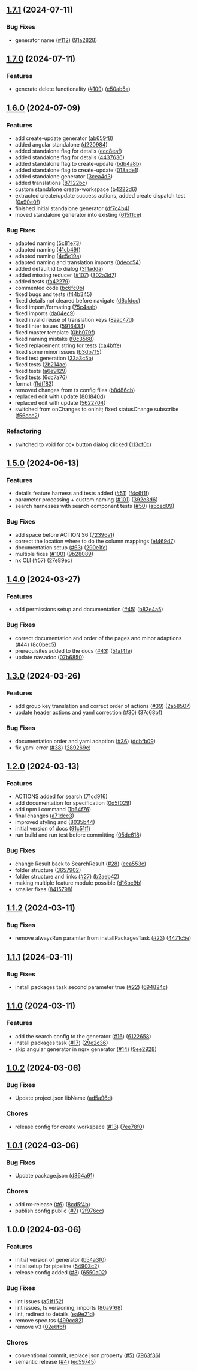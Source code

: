 ## [1.7.1](https://github.com/onecx/onecx-nx-plugins/compare/v1.7.0...v1.7.1) (2024-07-11)


### Bug Fixes

* generator name ([#112](https://github.com/onecx/onecx-nx-plugins/issues/112)) ([91a2828](https://github.com/onecx/onecx-nx-plugins/commit/91a2828623c7dd897c95394171f281d6c3a52d40))

## [1.7.0](https://github.com/onecx/onecx-nx-plugins/compare/v1.6.0...v1.7.0) (2024-07-11)


### Features

* generate delete functionality ([#109](https://github.com/onecx/onecx-nx-plugins/issues/109)) ([e50ab5a](https://github.com/onecx/onecx-nx-plugins/commit/e50ab5a4045e2abdaed639f7328d513fbb7e88e0))

## [1.6.0](https://github.com/onecx/onecx-nx-plugins/compare/v1.5.0...v1.6.0) (2024-07-09)


### Features

* add create-update generator ([ab659f8](https://github.com/onecx/onecx-nx-plugins/commit/ab659f874aa0d3027ae926f94e90b4da367f0878))
* added angular standalone ([d220984](https://github.com/onecx/onecx-nx-plugins/commit/d220984c035ec1d2af31c50fb8aa0d10f7e01432))
* added standalone flag for details ([ecc8eaf](https://github.com/onecx/onecx-nx-plugins/commit/ecc8eaf60e79d705f9fa4a9fa7acbd6975354f83))
* added standalone flag for details ([4437636](https://github.com/onecx/onecx-nx-plugins/commit/44376363d24038b816e1a76ecc6375292d15ee41))
* added standalone flag to create-update ([bdb4a8b](https://github.com/onecx/onecx-nx-plugins/commit/bdb4a8b0fa7b506afa2f03b3d32a11751e2c99e1))
* added standalone flag to create-update ([018ade1](https://github.com/onecx/onecx-nx-plugins/commit/018ade135e4f133589c19734806f0b35631125c3))
* added standalone generator ([3cea4d3](https://github.com/onecx/onecx-nx-plugins/commit/3cea4d317730cc59c9aaf29dfad6a4af7cd7663a))
* added translations ([87122bc](https://github.com/onecx/onecx-nx-plugins/commit/87122bc0fcef2c39e53e79613b1bee5ba8ae0bb9))
* custom standalone create-workspace ([b4222d6](https://github.com/onecx/onecx-nx-plugins/commit/b4222d6968528ec1b88b75498fdfa7401372aa3b))
* extracted create/update success actions, added create dispatch test ([0a90e0f](https://github.com/onecx/onecx-nx-plugins/commit/0a90e0f166484c587bb151c39487615fd25e0f7b))
* finished initial standalone generator ([df7c4b4](https://github.com/onecx/onecx-nx-plugins/commit/df7c4b402999bfd16a95766d833b0fbe81103faf))
* moved standalone generator into existing ([615f1ce](https://github.com/onecx/onecx-nx-plugins/commit/615f1cee54b76d5084942a550cb85b75bc4892d8))


### Bug Fixes

* adapted naming ([5c81e73](https://github.com/onecx/onecx-nx-plugins/commit/5c81e73dfafae043a15870ccef8525352836cc74))
* adapted naming ([41cb49f](https://github.com/onecx/onecx-nx-plugins/commit/41cb49fbefe66eb43fc11de6478480815fde2fb9))
* adapted naming ([4e5e19a](https://github.com/onecx/onecx-nx-plugins/commit/4e5e19ac3c1a4b801cfb38687efa984894da8fa0))
* adapted naming and translation imports ([0decc54](https://github.com/onecx/onecx-nx-plugins/commit/0decc54e008afb4b4d47c05d1d32b3ed0a08a657))
* added default id to dialog ([3f1adda](https://github.com/onecx/onecx-nx-plugins/commit/3f1adda090d7661baff9b949fa3ba55971e681c6))
* added missing reducer ([#107](https://github.com/onecx/onecx-nx-plugins/issues/107)) ([302a3d7](https://github.com/onecx/onecx-nx-plugins/commit/302a3d7a05e2ccda3fc13d5ea1c4d9a1a7376027))
* added tests ([fa42279](https://github.com/onecx/onecx-nx-plugins/commit/fa42279491492abc383a992bbd55c3d8709b1c2f))
* commented code ([bc6fc0b](https://github.com/onecx/onecx-nx-plugins/commit/bc6fc0bd51854c8b4271ea2b73e81412f547b770))
* fixed bugs and tests ([f44b345](https://github.com/onecx/onecx-nx-plugins/commit/f44b345023686d20e9e13a8520455568a663dce8))
* fixed details not cleared before navigate ([d6cfdcc](https://github.com/onecx/onecx-nx-plugins/commit/d6cfdcca27fdd4e8ff90610f313e1458736f721c))
* fixed import/formating ([75c4aab](https://github.com/onecx/onecx-nx-plugins/commit/75c4aaba3894ba81f6b158433651c864198c6e15))
* fixed imports ([da04ec9](https://github.com/onecx/onecx-nx-plugins/commit/da04ec92fad9bc6c6eb8904141af9edec05e5333))
* fixed invalid reuse of translation keys ([8aac47d](https://github.com/onecx/onecx-nx-plugins/commit/8aac47dafaa51be25ac5d5542c868e0706e0f801))
* fixed linter issues ([5916434](https://github.com/onecx/onecx-nx-plugins/commit/59164344ec64c7aa9799e190951b8879f5d9b033))
* fixed master template ([0bb079f](https://github.com/onecx/onecx-nx-plugins/commit/0bb079f070965686063900ab20482d202710a111))
* fixed naming mistake ([f0c3568](https://github.com/onecx/onecx-nx-plugins/commit/f0c3568e3c5bad27152a3fe7271d3046f4271d16))
* fixed replacement string for tests ([ca4bffe](https://github.com/onecx/onecx-nx-plugins/commit/ca4bffed5600f5e11c45e26a009a27a5277eabaf))
* fixed some minor issues ([b3db715](https://github.com/onecx/onecx-nx-plugins/commit/b3db715fdf6b65e2511401a9df41d3f3628934ae))
* fixed test generation ([33a3c5b](https://github.com/onecx/onecx-nx-plugins/commit/33a3c5bde985250dae9796c128cfc29ff0d7d75b))
* fixed tests ([2b214ae](https://github.com/onecx/onecx-nx-plugins/commit/2b214ae40404fc831197c045cfae67f9b5a9d5ef))
* fixed tests ([a6e9129](https://github.com/onecx/onecx-nx-plugins/commit/a6e91295cd5055d2baa1b0d3ed57e2073dcb5e38))
* fixed tests ([6dc7a76](https://github.com/onecx/onecx-nx-plugins/commit/6dc7a764bd841ed32ca92050f7292453862693d8))
* format ([ffdff83](https://github.com/onecx/onecx-nx-plugins/commit/ffdff83d7d4df4dad04a8d801f1cfbf771e7aa84))
* removed changes from ts config files ([b8d86cb](https://github.com/onecx/onecx-nx-plugins/commit/b8d86cbad5e955939c990db674cec65346b1e121))
* replaced edit with update ([801840d](https://github.com/onecx/onecx-nx-plugins/commit/801840d7e18f5e432c7662cd1f0d35a6b1da5303))
* replaced edit with update ([5622704](https://github.com/onecx/onecx-nx-plugins/commit/56227049b1d4b04f187b3120396671eebc7f9fa7))
* switched from onChanges to onInit; fixed statusChange subscribe ([f56ccc2](https://github.com/onecx/onecx-nx-plugins/commit/f56ccc20edfdd3fd05b48b4a9391dc9ff5865dce))


### Refactoring

* switched to void for ocx button dialog clicked ([113cf0c](https://github.com/onecx/onecx-nx-plugins/commit/113cf0c0eea10e061cc564287e28ce49b7604203))

## [1.5.0](https://github.com/onecx/onecx-nx-plugins/compare/v1.4.0...v1.5.0) (2024-06-13)


### Features

* details feature harness and tests added ([#51](https://github.com/onecx/onecx-nx-plugins/issues/51)) ([f4c6f1f](https://github.com/onecx/onecx-nx-plugins/commit/f4c6f1f5d1dd47964360322af03e6c7fea14be82))
* parameter processing + custom naming ([#101](https://github.com/onecx/onecx-nx-plugins/issues/101)) ([392e3d6](https://github.com/onecx/onecx-nx-plugins/commit/392e3d6cb642155c1d5bafc6e1fd74fde33fc7ad))
* search harnesses with search component tests ([#50](https://github.com/onecx/onecx-nx-plugins/issues/50)) ([a6ced09](https://github.com/onecx/onecx-nx-plugins/commit/a6ced091ab19129b146a3b44f3bfdc30e316a895))


### Bug Fixes

* add space before ACTION S6 ([72396a1](https://github.com/onecx/onecx-nx-plugins/commit/72396a1dc7178955a76bad70c7858abe502e2ec6))
* correct the location where to do the column mappings ([ef469d7](https://github.com/onecx/onecx-nx-plugins/commit/ef469d7aa73452cbab723353a8b78bc6f24b2295))
* documentation setup ([#63](https://github.com/onecx/onecx-nx-plugins/issues/63)) ([290e1fc](https://github.com/onecx/onecx-nx-plugins/commit/290e1fc6f90c358ec44d31d15a3e85b54562c0d9))
* multiple fixes ([#100](https://github.com/onecx/onecx-nx-plugins/issues/100)) ([9b28089](https://github.com/onecx/onecx-nx-plugins/commit/9b28089a928dad78fc2503909ffc19632d21d003))
* nx CLI ([#57](https://github.com/onecx/onecx-nx-plugins/issues/57)) ([27e89ec](https://github.com/onecx/onecx-nx-plugins/commit/27e89ec3a7ece662396830e6402fe576a63aec69))

## [1.4.0](https://github.com/onecx/onecx-nx-plugins/compare/v1.3.0...v1.4.0) (2024-03-27)


### Features

* add permissions setup and documentation ([#45](https://github.com/onecx/onecx-nx-plugins/issues/45)) ([b82e4a5](https://github.com/onecx/onecx-nx-plugins/commit/b82e4a505eedfa0fbaf84de9e144c9dfd5d1a41b))


### Bug Fixes

* correct documentation and order of the pages and minor adaptions ([#44](https://github.com/onecx/onecx-nx-plugins/issues/44)) ([8c0bec5](https://github.com/onecx/onecx-nx-plugins/commit/8c0bec5bcb717e3d6c8868cc14aa2c86811a9d2c))
* prerequisites added to the docs ([#43](https://github.com/onecx/onecx-nx-plugins/issues/43)) ([51af4fe](https://github.com/onecx/onecx-nx-plugins/commit/51af4fea64af5ae401742daf89c68e03011b2cb4))
* update nav.adoc ([07b6850](https://github.com/onecx/onecx-nx-plugins/commit/07b685002d22bfa8246a19dbf4362ef840fedbde))

## [1.3.0](https://github.com/onecx/onecx-nx-plugins/compare/v1.2.0...v1.3.0) (2024-03-26)


### Features

* add group key translation and correct order of actions ([#39](https://github.com/onecx/onecx-nx-plugins/issues/39)) ([2a58507](https://github.com/onecx/onecx-nx-plugins/commit/2a58507774a2f5747de66dfd4fa44a50508945ec))
* update header actions and yaml correction ([#30](https://github.com/onecx/onecx-nx-plugins/issues/30)) ([37c68bf](https://github.com/onecx/onecx-nx-plugins/commit/37c68bfb51d69f54e9bc2c7c45660e8fedfb142e))


### Bug Fixes

* documentation order and yaml adaption ([#36](https://github.com/onecx/onecx-nx-plugins/issues/36)) ([ddbfb09](https://github.com/onecx/onecx-nx-plugins/commit/ddbfb0951cf246a9e4456b9ba217e9d199b8f9b4))
* fix yaml error ([#38](https://github.com/onecx/onecx-nx-plugins/issues/38)) ([289269e](https://github.com/onecx/onecx-nx-plugins/commit/289269ebffb17015785400422987ad765fca4416))

## [1.2.0](https://github.com/onecx/onecx-nx-plugins/compare/v1.1.2...v1.2.0) (2024-03-13)


### Features

* ACTIONS added for search ([71cd916](https://github.com/onecx/onecx-nx-plugins/commit/71cd9164d21aeafa801dce4bbf78725cd143d835))
* add documentation for specification ([0d5f029](https://github.com/onecx/onecx-nx-plugins/commit/0d5f029dc431d8a79218ee7941f95bf4e8b73f04))
* add npm i command ([1b64f76](https://github.com/onecx/onecx-nx-plugins/commit/1b64f76f5e2b350ddd446cb2adc05c92f5e02769))
* final changes ([a71dcc3](https://github.com/onecx/onecx-nx-plugins/commit/a71dcc3b4503bb564c8f57ef0c9acade11fd5a1b))
* improved styling and ([8035b44](https://github.com/onecx/onecx-nx-plugins/commit/8035b440d5cf1d558a503767ef439540ba06363e))
* initial version of docs ([91c51ff](https://github.com/onecx/onecx-nx-plugins/commit/91c51ffd9a4b466cf8002e62381b3f2620094bdd))
* run build and run test before committing ([05de618](https://github.com/onecx/onecx-nx-plugins/commit/05de6185ed937b114120acc536d9a92879f9c19a))


### Bug Fixes

* change Result back to SearchResult ([#28](https://github.com/onecx/onecx-nx-plugins/issues/28)) ([eea553c](https://github.com/onecx/onecx-nx-plugins/commit/eea553c50e2e3c85e0b4a86c87df35abfc5234ed))
* folder structure ([3657902](https://github.com/onecx/onecx-nx-plugins/commit/3657902accdeb269c452e5aa3daaf1926793a002))
* folder structure and links ([#27](https://github.com/onecx/onecx-nx-plugins/issues/27)) ([b2aeb42](https://github.com/onecx/onecx-nx-plugins/commit/b2aeb4282a71b811ebd0a3527e8c4d60050ec01f))
* making multiple feature module possible ([d16bc9b](https://github.com/onecx/onecx-nx-plugins/commit/d16bc9bf3f84c7bc568c06bd12fa032f3bec8705))
* smaller fixes ([8415798](https://github.com/onecx/onecx-nx-plugins/commit/8415798b5b8f1a4c90c893fc82a5a3a8459754fd))

## [1.1.2](https://github.com/onecx/onecx-nx-plugins/compare/v1.1.1...v1.1.2) (2024-03-11)


### Bug Fixes

* remove alwaysRun paramter from installPackagesTask ([#23](https://github.com/onecx/onecx-nx-plugins/issues/23)) ([4471c5e](https://github.com/onecx/onecx-nx-plugins/commit/4471c5e5ad62b5b36c8dad013f2069b43dee8fa2))

## [1.1.1](https://github.com/onecx/onecx-nx-plugins/compare/v1.1.0...v1.1.1) (2024-03-11)


### Bug Fixes

* install packages task second parameter true ([#22](https://github.com/onecx/onecx-nx-plugins/issues/22)) ([694824c](https://github.com/onecx/onecx-nx-plugins/commit/694824c43d78f164febefb2b28a7cbf926ab0a2f))

## [1.1.0](https://github.com/onecx/onecx-nx-plugins/compare/v1.0.2...v1.1.0) (2024-03-11)


### Features

* add the search config to the generator ([#16](https://github.com/onecx/onecx-nx-plugins/issues/16)) ([6122658](https://github.com/onecx/onecx-nx-plugins/commit/612265882aefa6fa7caac4e4900672fdd26ffad3))
* install packages task ([#17](https://github.com/onecx/onecx-nx-plugins/issues/17)) ([29e2c36](https://github.com/onecx/onecx-nx-plugins/commit/29e2c3634ab0ba662be7e92ab6a734a48b0a4852))
* skip angular generator in ngrx generator ([#14](https://github.com/onecx/onecx-nx-plugins/issues/14)) ([9ee2928](https://github.com/onecx/onecx-nx-plugins/commit/9ee2928a3c2d0cfb62365cfb9f7d6508d50edd46))

## [1.0.2](https://github.com/onecx/onecx-nx-plugins/compare/v1.0.1...v1.0.2) (2024-03-06)


### Bug Fixes

* Update project.json libName ([ad5a96d](https://github.com/onecx/onecx-nx-plugins/commit/ad5a96d5e282da6eba9869d0b8bf97d569801b7c))


### Chores

* release config for create workspace ([#13](https://github.com/onecx/onecx-nx-plugins/issues/13)) ([7ee78f0](https://github.com/onecx/onecx-nx-plugins/commit/7ee78f0dee4fa7434f4978452643048d95ae4938))

## [1.0.1](https://github.com/onecx/onecx-nx-plugins/compare/v1.0.0...v1.0.1) (2024-03-06)


### Bug Fixes

* Update package.json ([d364a91](https://github.com/onecx/onecx-nx-plugins/commit/d364a913126492569d15c32b1492a29e6fbded46))


### Chores

* add nx-release ([#6](https://github.com/onecx/onecx-nx-plugins/issues/6)) ([8cd5f4b](https://github.com/onecx/onecx-nx-plugins/commit/8cd5f4b9011cce9fce97a65813008292ae420b0c))
* publish config public ([#7](https://github.com/onecx/onecx-nx-plugins/issues/7)) ([2f976cc](https://github.com/onecx/onecx-nx-plugins/commit/2f976cc995577769dd25069fe5681bbdacfed19e))

## 1.0.0 (2024-03-06)


### Features

* initial version of generator ([b54a3f0](https://github.com/onecx/onecx-nx-plugins/commit/b54a3f05dfb2d3b42ef464c875f1bb8f9c02d8fe))
* intial setup for pipeline ([54903c2](https://github.com/onecx/onecx-nx-plugins/commit/54903c291875e877cff4f96201824923696d3c91))
* release config added ([#3](https://github.com/onecx/onecx-nx-plugins/issues/3)) ([6550a02](https://github.com/onecx/onecx-nx-plugins/commit/6550a0242e8933025540dbdd1e543b196760606e))


### Bug Fixes

* lint issues ([a51f152](https://github.com/onecx/onecx-nx-plugins/commit/a51f15216560e0226a84480cf8b641b1edd157c5))
* lint issues, ts versioning, imports ([80a9f68](https://github.com/onecx/onecx-nx-plugins/commit/80a9f68c5c78f267ced672a34862a80ce5aafd8c))
* lint, redirect to details ([ea9e21d](https://github.com/onecx/onecx-nx-plugins/commit/ea9e21d373cfcd46fc39f69b14dda72515c7ebaa))
* remove spec.tss ([499cc82](https://github.com/onecx/onecx-nx-plugins/commit/499cc820021b6a472e9071976b63d7236880e0da))
* remove v3 ([02e6fbf](https://github.com/onecx/onecx-nx-plugins/commit/02e6fbf3a95e1652c1656b0e282232f46f5b096a))


### Chores

* conventional commit, replace json property ([#5](https://github.com/onecx/onecx-nx-plugins/issues/5)) ([7963f36](https://github.com/onecx/onecx-nx-plugins/commit/7963f36c2ccc9fbeab8f69b1a03901f467d7a3c5))
* semantic release ([#4](https://github.com/onecx/onecx-nx-plugins/issues/4)) ([ec59745](https://github.com/onecx/onecx-nx-plugins/commit/ec59745c1746673e47085d4e42b41b5c2555a2ce))
